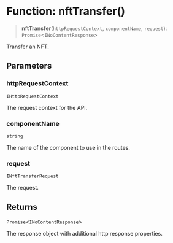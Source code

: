 # Function: nftTransfer()

> **nftTransfer**(`httpRequestContext`, `componentName`, `request`): `Promise`\<`INoContentResponse`\>

Transfer an NFT.

## Parameters

### httpRequestContext

`IHttpRequestContext`

The request context for the API.

### componentName

`string`

The name of the component to use in the routes.

### request

`INftTransferRequest`

The request.

## Returns

`Promise`\<`INoContentResponse`\>

The response object with additional http response properties.
